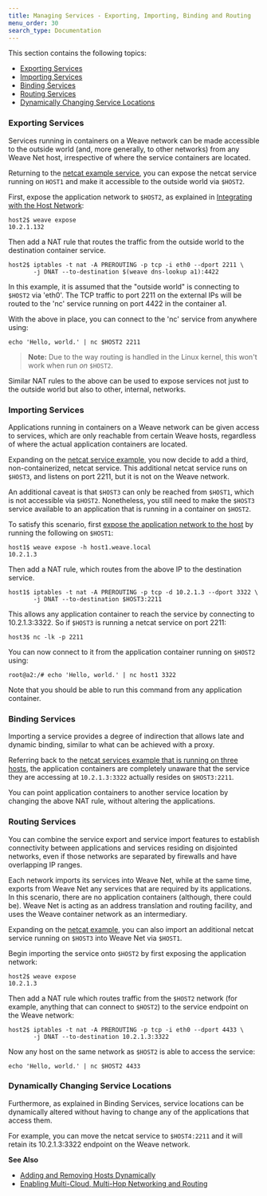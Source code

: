 ```yaml
---
title: Managing Services - Exporting, Importing, Binding and Routing
menu_order: 30
search_type: Documentation
---
```


This section contains the following topics: 

 * [Exporting Services](#exporting)
 * [Importing Services](#importing)
 * [Binding Services](#binding)
 * [Routing Services](#routing)
 * [Dynamically Changing Service Locations](#change-location)



### <a name="exporting"></a>Exporting Services

Services running in containers on a Weave network can be made
accessible to the outside world (and, more generally, to other networks)
from any Weave Net host, irrespective of where the service containers are
located.

Returning to the [netcat example service](/site/using-weave.md), 
you can expose the netcat service running on `HOST1` and make it accessible to the outside world via `$HOST2`. 

First, expose the application network to `$HOST2`, as explained in [Integrating with the Host Network](/site/using-weave/host-network-integration.md):

    host2$ weave expose
    10.2.1.132

Then add a NAT rule that routes the traffic from the outside world to the destination container service.

    host2$ iptables -t nat -A PREROUTING -p tcp -i eth0 --dport 2211 \
           -j DNAT --to-destination $(weave dns-lookup a1):4422

In this example, it is assumed that the "outside world" is connecting to `$HOST2` via 'eth0'. The TCP traffic to port 2211 on the external IPs will be routed to the 'nc' service running on port 4422 in the container a1.

With the above in place, you can connect to the 'nc' service from anywhere using:

    echo 'Hello, world.' | nc $HOST2 2211

>**Note:** Due to the way routing is handled in the Linux kernel, this won't work when run *on* `$HOST2`.

Similar NAT rules to the above can be used to expose services not just to the outside world but also to other, internal, networks.

### <a name="importing"></a>Importing Services

Applications running in containers on a Weave network can be given access to services, which are only reachable from certain 
Weave hosts, regardless of where the actual application containers are located.

Expanding on the [netcat service example](/site/using-weave.md), you now decide to add a third, non-containerized, netcat service. This additional netcat service runs on `$HOST3`, and listens on port 2211, but it is not on the Weave network. 

An additional caveat is that `$HOST3` can only be reached from `$HOST1`, which is not accessible via `$HOST2`. Nonetheless, you still need to make the `$HOST3` service available to an application that is running in a container on `$HOST2`.

To satisfy this scenario, first [expose the application network to the host](/site/using-weave/host-network-integration.md) by running the following on `$HOST1`: 

    host1$ weave expose -h host1.weave.local
    10.2.1.3

Then add a NAT rule, which routes from the above IP to the destination service.

    host1$ iptables -t nat -A PREROUTING -p tcp -d 10.2.1.3 --dport 3322 \
           -j DNAT --to-destination $HOST3:2211

This allows any application container to reach the service by connecting to 10.2.1.3:3322. So if `$HOST3` is running a 
netcat service on port 2211:

    host3$ nc -lk -p 2211

You can now connect to it from the application container running on `$HOST2` using:

    root@a2:/# echo 'Hello, world.' | nc host1 3322

Note that you should be able to run this command from any application container.

### <a name="binding"></a>Binding Services

Importing a service provides a degree of indirection that allows late and dynamic binding, similar to what can be achieved with a proxy. 

Referring back to the [netcat services example that is running on three hosts](#importing), the application containers are completely unaware that the service they are accessing at `10.2.1.3:3322` actually resides on `$HOST3:2211`. 

You can point application containers to another service location by changing the above NAT rule, without altering the applications.

### <a name="routing"></a>Routing Services

You can combine the service export and service import features to establish connectivity between applications and services residing on disjointed networks, even if those networks are separated by firewalls and have overlapping IP ranges. 

Each network imports its services into Weave Net, while at the same time, exports from Weave Net any services that are required by its applications. In this scenario, there are no application containers (although, there could be). Weave Net is acting as an address translation and routing facility, and uses the Weave container network as an intermediary.

Expanding on the [netcat example](/site/using-weave.md), you can also import an additional netcat service running on `$HOST3` into Weave Net via `$HOST1`. 

Begin importing the service onto `$HOST2` by first exposing the application network:

    host2$ weave expose
    10.2.1.3

Then add a NAT rule which routes traffic from the `$HOST2` network (for example, anything that can connect to `$HOST2`) to the service endpoint on the Weave network:

    host2$ iptables -t nat -A PREROUTING -p tcp -i eth0 --dport 4433 \
           -j DNAT --to-destination 10.2.1.3:3322

Now any host on the same network as `$HOST2` is able to access the service:

    echo 'Hello, world.' | nc $HOST2 4433

### <a name="change-location"></a>Dynamically Changing Service Locations

Furthermore, as explained in Binding Services, service locations can be dynamically altered without having to change any of the applications that access them.  

For example, you can move the netcat service to `$HOST4:2211`  and it will retain its 10.2.1.3:3322 endpoint on the Weave network.


**See Also**

 * [Adding and Removing Hosts Dynamically](/site/using-weave/finding-adding-hosts-dynamically.md)
 * [Enabling Multi-Cloud, Multi-Hop Networking and Routing](/site/using-weave/multi-cloud-multi-hop.md)

